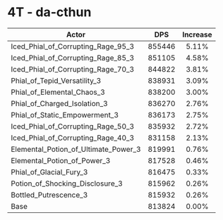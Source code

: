 # 4T - da-cthun
| Actor | DPS | Increase |
|---|:---:|:---:|
|Iced_Phial_of_Corrupting_Rage_95_3|855446|5.11%|
|Iced_Phial_of_Corrupting_Rage_85_3|851105|4.58%|
|Iced_Phial_of_Corrupting_Rage_70_3|844822|3.81%|
|Phial_of_Tepid_Versatility_3|838931|3.09%|
|Phial_of_Elemental_Chaos_3|838200|3.00%|
|Phial_of_Charged_Isolation_3|836270|2.76%|
|Phial_of_Static_Empowerment_3|836173|2.75%|
|Iced_Phial_of_Corrupting_Rage_50_3|835932|2.72%|
|Iced_Phial_of_Corrupting_Rage_40_3|831158|2.13%|
|Elemental_Potion_of_Ultimate_Power_3|819991|0.76%|
|Elemental_Potion_of_Power_3|817528|0.46%|
|Phial_of_Glacial_Fury_3|816475|0.33%|
|Potion_of_Shocking_Disclosure_3|815962|0.26%|
|Bottled_Putrescence_3|815932|0.26%|
|Base|813824|0.00%|
